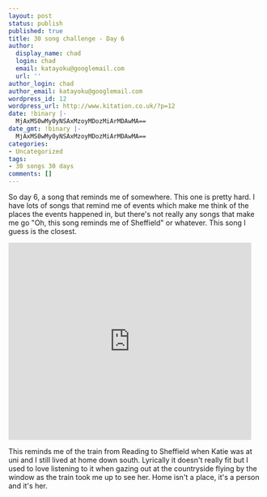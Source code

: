 ```yaml
---
layout: post
status: publish
published: true
title: 30 song challenge - Day 6
author:
  display_name: chad
  login: chad
  email: katayoku@googlemail.com
  url: ''
author_login: chad
author_email: katayoku@googlemail.com
wordpress_id: 12
wordpress_url: http://www.kitation.co.uk/?p=12
date: !binary |-
  MjAxMS0wMy0yNSAxMzoyMDozMiArMDAwMA==
date_gmt: !binary |-
  MjAxMS0wMy0yNSAxMzoyMDozMiArMDAwMA==
categories:
- Uncategorized
tags:
- 30 songs 30 days
comments: []
---
```

<p>So day 6, a song that reminds me of somewhere. This one is pretty hard. I have lots of songs that remind me of events which make me think of the places the events happened in, but there's not really any songs that make me go "Oh, this song reminds me of Sheffield" or whatever. This song I guess is the closest.</p>
<p><iframe title="YouTube video player" width="480" height="390" src="http://www.youtube.com/embed/NjKmCxyKmas" frameborder="0" allowfullscreen></iframe></p>
<p>This reminds me of the train from Reading to Sheffield when Katie was at uni and I still lived at home down south. Lyrically it doesn't really fit but I used to love listening to it when gazing out at the countryside flying by the window as the train took me up to see her. Home isn't a place, it's a person and it's her. </p>
